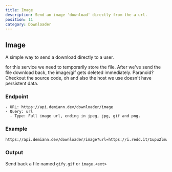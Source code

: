 ```yaml
---
title: Image
description: Send an image 'download' directly from the a url.
position: 11
category: Downloader
---
```


## Image

A simple way to send a download directly to a user.

for this service we need to temporarily store the file.
After we've send the file download back, the image/gif gets deleted immediately. Paranoid? Checkout the source code, oh and also the host we use doesn't have persistent data.

### Endpoint

    - URL: https://api.demiann.dev/downloader/image
    - Query: url
      - Type: Full image url, ending in jpeg, jpg, gif and png.

### Example

<code-block label="Request URL" active>

```bash
https://api.demiann.dev/downloader/image?url=https://i.redd.it/1upu2lmwgm681.gif
```

</code-block>

### Output

Send back a file named `gify.gif` or `image.<ext>`
